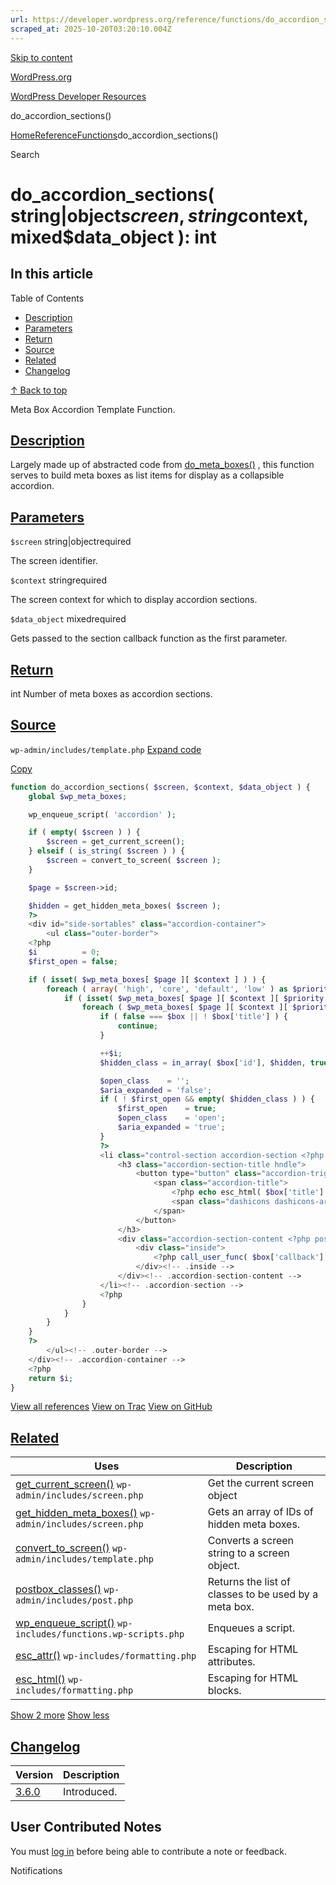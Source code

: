 ```yaml
---
url: https://developer.wordpress.org/reference/functions/do_accordion_sections
scraped_at: 2025-10-20T03:20:10.004Z
---
```


[Skip to content](https://developer.wordpress.org/reference/functions/do_accordion_sections/#wp--skip-link--target)

[WordPress.org](https://wordpress.org/)

[WordPress Developer Resources](https://developer.wordpress.org/)

do\_accordion\_sections()


[Home](https://developer.wordpress.org/)[Reference](https://developer.wordpress.org/reference/)[Functions](https://developer.wordpress.org/reference/functions/)do\_accordion\_sections()

Search

# do\_accordion\_sections( string\|object$screen, string$context, mixed$data\_object ): int

## In this article

Table of Contents

- [Description](https://developer.wordpress.org/reference/functions/do_accordion_sections/#description)
- [Parameters](https://developer.wordpress.org/reference/functions/do_accordion_sections/#parameters)
- [Return](https://developer.wordpress.org/reference/functions/do_accordion_sections/#return)
- [Source](https://developer.wordpress.org/reference/functions/do_accordion_sections/#source)
- [Related](https://developer.wordpress.org/reference/functions/do_accordion_sections/#related)
- [Changelog](https://developer.wordpress.org/reference/functions/do_accordion_sections/#changelog)

[↑ Back to top](https://developer.wordpress.org/reference/functions/do_accordion_sections/#wp--skip-link--target)

Meta Box Accordion Template Function.

## [Description](https://developer.wordpress.org/reference/functions/do_accordion_sections/\#description)

Largely made up of abstracted code from [do\_meta\_boxes()](https://developer.wordpress.org/reference/functions/do_meta_boxes/) , this function serves to build meta boxes as list items for display as a collapsible accordion.

## [Parameters](https://developer.wordpress.org/reference/functions/do_accordion_sections/\#parameters)

`$screen` string\|objectrequired

The screen identifier.

`$context` stringrequired

The screen context for which to display accordion sections.

`$data_object` mixedrequired

Gets passed to the section callback function as the first parameter.

## [Return](https://developer.wordpress.org/reference/functions/do_accordion_sections/\#return)

int Number of meta boxes as accordion sections.

## [Source](https://developer.wordpress.org/reference/functions/do_accordion_sections/\#source)

`wp-admin/includes/template.php`
[Expand code](https://developer.wordpress.org/reference/functions/do_accordion_sections/#)

[Copy](https://developer.wordpress.org/reference/functions/do_accordion_sections/#)

```php
function do_accordion_sections( $screen, $context, $data_object ) {
	global $wp_meta_boxes;

	wp_enqueue_script( 'accordion' );

	if ( empty( $screen ) ) {
		$screen = get_current_screen();
	} elseif ( is_string( $screen ) ) {
		$screen = convert_to_screen( $screen );
	}

	$page = $screen->id;

	$hidden = get_hidden_meta_boxes( $screen );
	?>
	<div id="side-sortables" class="accordion-container">
		<ul class="outer-border">
	<?php
	$i          = 0;
	$first_open = false;

	if ( isset( $wp_meta_boxes[ $page ][ $context ] ) ) {
		foreach ( array( 'high', 'core', 'default', 'low' ) as $priority ) {
			if ( isset( $wp_meta_boxes[ $page ][ $context ][ $priority ] ) ) {
				foreach ( $wp_meta_boxes[ $page ][ $context ][ $priority ] as $box ) {
					if ( false === $box || ! $box['title'] ) {
						continue;
					}

					++$i;
					$hidden_class = in_array( $box['id'], $hidden, true ) ? 'hide-if-js' : '';

					$open_class    = '';
					$aria_expanded = 'false';
					if ( ! $first_open && empty( $hidden_class ) ) {
						$first_open    = true;
						$open_class    = 'open';
						$aria_expanded = 'true';
					}
					?>
					<li class="control-section accordion-section <?php echo $hidden_class; ?> <?php echo $open_class; ?> <?php echo esc_attr( $box['id'] ); ?>" id="<?php echo esc_attr( $box['id'] ); ?>">
						<h3 class="accordion-section-title hndle">
							<button type="button" class="accordion-trigger" aria-expanded="<?php echo $aria_expanded; ?>" aria-controls="<?php echo esc_attr( $box['id'] ); ?>-content">
								<span class="accordion-title">
									<?php echo esc_html( $box['title'] ); ?>
									<span class="dashicons dashicons-arrow-down" aria-hidden="true"></span>
								</span>
							</button>
						</h3>
						<div class="accordion-section-content <?php postbox_classes( $box['id'], $page ); ?>" id="<?php echo esc_attr( $box['id'] ); ?>-content">
							<div class="inside">
								<?php call_user_func( $box['callback'], $data_object, $box ); ?>
							</div><!-- .inside -->
						</div><!-- .accordion-section-content -->
					</li><!-- .accordion-section -->
					<?php
				}
			}
		}
	}
	?>
		</ul><!-- .outer-border -->
	</div><!-- .accordion-container -->
	<?php
	return $i;
}

```

[View all references](https://developer.wordpress.org/reference/files/wp-admin/includes/template.php/) [View on Trac](https://core.trac.wordpress.org/browser/tags/6.8.3/src/wp-admin/includes/template.php#L1537) [View on GitHub](https://github.com/WordPress/wordpress-develop/blob/6.8.3/src/wp-admin/includes/template.php#L1537-L1602)

## [Related](https://developer.wordpress.org/reference/functions/do_accordion_sections/\#related)

| Uses | Description |
| --- | --- |
| [get\_current\_screen()](https://developer.wordpress.org/reference/functions/get_current_screen/) `wp-admin/includes/screen.php` | Get the current screen object |
| [get\_hidden\_meta\_boxes()](https://developer.wordpress.org/reference/functions/get_hidden_meta_boxes/) `wp-admin/includes/screen.php` | Gets an array of IDs of hidden meta boxes. |
| [convert\_to\_screen()](https://developer.wordpress.org/reference/functions/convert_to_screen/) `wp-admin/includes/template.php` | Converts a screen string to a screen object. |
| [postbox\_classes()](https://developer.wordpress.org/reference/functions/postbox_classes/) `wp-admin/includes/post.php` | Returns the list of classes to be used by a meta box. |
| [wp\_enqueue\_script()](https://developer.wordpress.org/reference/functions/wp_enqueue_script/) `wp-includes/functions.wp-scripts.php` | Enqueues a script. |
| [esc\_attr()](https://developer.wordpress.org/reference/functions/esc_attr/) `wp-includes/formatting.php` | Escaping for HTML attributes. |
| [esc\_html()](https://developer.wordpress.org/reference/functions/esc_html/) `wp-includes/formatting.php` | Escaping for HTML blocks. |

[Show 2 more](https://developer.wordpress.org/reference/functions/do_accordion_sections/#) [Show less](https://developer.wordpress.org/reference/functions/do_accordion_sections/#)

## [Changelog](https://developer.wordpress.org/reference/functions/do_accordion_sections/\#changelog)

| Version | Description |
| --- | --- |
| [3.6.0](https://developer.wordpress.org/reference/since/3.6.0/) | Introduced. |

## User Contributed Notes

You must [log in](https://login.wordpress.org/?redirect_to=https%3A%2F%2Fdeveloper.wordpress.org%2Freference%2Ffunctions%2Fdo_accordion_sections%2F) before being able to contribute a note or feedback.

Notifications